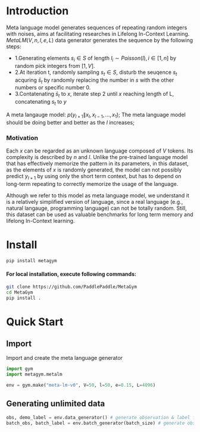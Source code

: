 # Introduction

Meta language model generates sequences of repeating random integers with noises, aims at facilitating researches in Lifelong In-Context Learning.
$MetaLM(V, n, l, e, L)$ data generator generates the sequence by the following steps:

- 1.Generating elements $s_i \in S$ of length $l_i \sim Poisson(l), i\in[1,n]$ by random pick integers from $[1, V]$.
- 2.At iteration t, randomly sampling $s_t \in S$, disturb the seuqence $s_t$ acquring $\bar{s}_t$ by randomly replacing the number in $s$ with the other numbers or specific number 0. 
- 3.Contatenating $\bar{s}_t$ to $x$, iterate step 2 until $x$ reaching length of L, concatenating $s_t$ to $y$

A meta langauge model:  $p(y_{l+1} \| x_{l}, x_{l-1}, ..., x_{1})$;
The meta language model should be doing better and better as the $l$ increases;

### Motivation

Each $x$ can be regarded as an unknown language composed of $V$ tokens. Its complexity is described by $n$ and $l$. Unlike the pre-trained language model that has effectively memorize the pattern in its parameters, in this dataset, as the elements of $x$ is randomly generated, the model can not possibly predict $y_{l+1}$ by using only the short term context, but has to depend on long-term repeating to correctly memorize the usage of the language. <br>

Although we refer to this model as meta language model, we understand it is a relatively simplified version of language, since a real language (e.g., natural langauge, programming language) can not be totally random. Still, this dataset can be used as valuable benchmarks for long term memory and lifelong In-Context learning. <br>

# Install

```bash
pip install metagym
```

#### For local installation, execute following commands:

```bash
git clone https://github.com/PaddlePaddle/MetaGym
cd MetaGym
pip install .
```

# Quick Start

## Import

Import and create the meta language generator
```python
import gym
import metagym.metalm

env = gym.make("meta-lm-v0", V=50, l=50, e=0.15, L=4096)
```

## Generating unlimited data

```python
obs, demo_label = env.data_generator() # generate observation & label for one sample
batch_obs, batch_label = env.batch_generator(batch_size) # generate observations & labels for batch of sample (shape of [batch_size, L])
```
